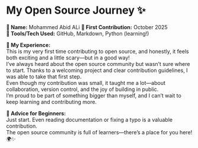 # My Open Source Journey ✨

**👤 Name:** Mohammed Abid ALi 
**📅 First Contribution:** October 2025  
**🔧 Tools/Tech Used:** GitHub, Markdown, Python (learning!)  

**🌟 My Experience:**  
This is my very first time contributing to open source, and honestly, it feels both exciting and a little scary—but in a good way!  
I’ve always heard about the open source community but wasn’t sure where to start. Thanks to a welcoming project and clear contribution guidelines, I was able to take that first step.  
Even though my contribution was small, it taught me a lot—about collaboration, version control, and the joy of building in public.  
I’m proud to be part of something bigger than myself, and I can’t wait to keep learning and contributing more.  

**📌 Advice for Beginners:**  
Just start. Even reading documentation or fixing a typo is a valuable contribution.  
The open source community is full of learners—there’s a place for you here! 🌍✨
